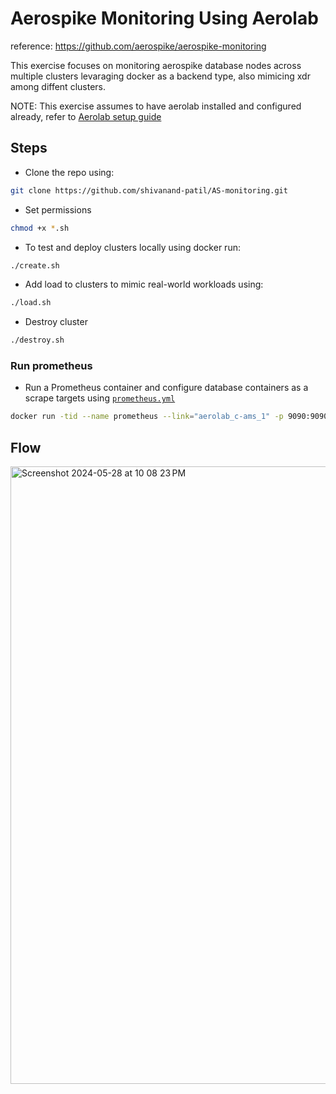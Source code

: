 # Aerospike Monitoring Using Aerolab

reference: https://github.com/aerospike/aerospike-monitoring

This exercise focuses on monitoring aerospike database nodes across multiple clusters levaraging docker as a backend type, also mimicing xdr among diffent clusters.

NOTE: This exercise assumes to have aerolab installed and configured already, refer to [Aerolab setup guide](https://github.com/shivanand-patil/AS-monitoring/blob/main/aerolab_setup.md) 

## Steps

- Clone the repo using:
```bash
git clone https://github.com/shivanand-patil/AS-monitoring.git
```

- Set permissions
```bash
chmod +x *.sh
```

- To test and deploy clusters locally using docker run:
```bash
./create.sh
```

- Add load to clusters to mimic real-world workloads using:
```bash
./load.sh
```

- Destroy cluster
```bash
./destroy.sh
```
### Run prometheus 

- Run a Prometheus container and configure database containers as a scrape targets using [`prometheus.yml`](https://github.com/shivanand-patil/AS-monitoring/blob/main/prometheus.yml)
```bash
docker run -tid --name prometheus --link="aerolab_c-ams_1" -p 9090:9090 -v /Users/shivanand.intern/AS-monitoring/prometheus.yml:/etc/prometheus/prometheus.yml prom/prometheus:latest
```
## Flow

<img width="988" alt="Screenshot 2024-05-28 at 10 08 23 PM" src="https://github.com/shivanand-patil/AS-monitoring/assets/70444072/d04584da-1dd7-483f-840a-be05373fa21f">


